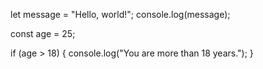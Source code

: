 let message = "Hello, world!";
console.log(message);

const age = 25;

if (age > 18) {
  console.log("You are more than 18 years.");
}
